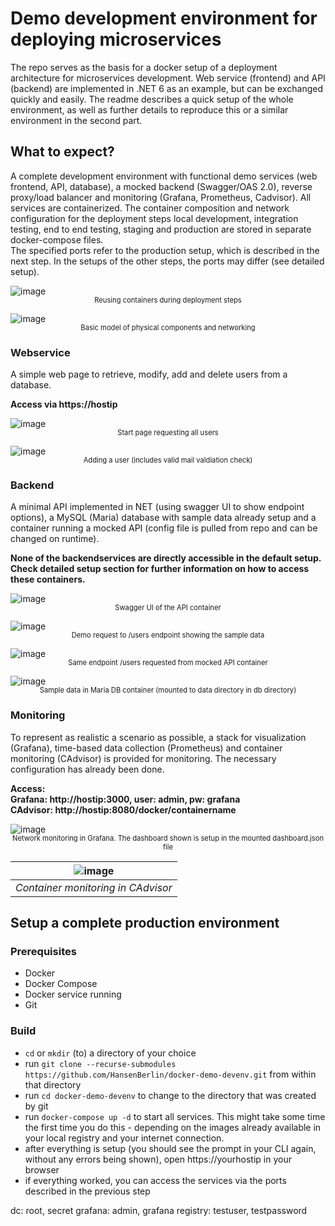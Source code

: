 # Demo development environment for deploying microservices
The repo serves as the basis for a docker setup of a deployment architecture for microservices development. Web service (frontend) and API (backend) are implemented in .NET 6 as an example, but can be exchanged quickly and easily.
The readme describes a quick setup of the whole environment, as well as further details to reproduce this or a similar environment in the second part.


## What to expect?
A complete development environment with functional demo services (web frontend, API, database), a mocked backend (Swagger/OAS 2.0), reverse proxy/load balancer and monitoring (Grafana, Prometheus, Cadvisor). All services are containerized. The container composition and network configuration for the deployment steps local development, integration testing, end to end testing, staging and production are stored in separate docker-compose files.  
The specified ports refer to the production setup, which is described in the next step. In the setups of the other steps, the ports may differ (see detailed setup).

![image](assets/images/deployment.png)
<p style="text-align: center; margin-top:-15px; font-size:0.8em">Reusing containers during deployment steps</p>

![image](assets/images/physical.png)
<p style="text-align: center; margin-top:-15px; font-size:0.8em">Basic model of physical components and networking</p>


### Webservice
A simple web page to retrieve, modify, add and delete users from a database.  

**Access via https://hostip**

![image](assets/images/webservice-start.png)
<p style="text-align: center; margin-top:-15px; font-size:0.8em">Start page requesting all users</p>

![image](assets/images/webservice-add.png)
<p style="text-align: center; margin-top:-15px; font-size:0.8em">Adding a user (includes valid mail valdiation check)</p>

### Backend
A minimal API implemented in NET (using swagger UI to show endpoint options), a MySQL (Maria) database with sample data already setup and a container running a mocked API (config file is pulled from repo and can be changed on runtime).

**None of the backendservices are directly accessible in the default setup. Check detailed setup section for further information on how to access these containers.**

![image](assets/images/swagger.png)
<p style="text-align: center; margin-top:-15px; font-size:0.8em">Swagger UI of the API container</p>

![image](assets/images/swagger2.png)
<p style="text-align: center; margin-top:-15px; font-size:0.8em">Demo request to /users endpoint showing the sample data</p>

![image](assets/images/mocked.png)
<p style="text-align: center; margin-top:-15px; font-size:0.8em">Same endpoint /users requested from mocked API container</p>

![image](assets/images/database.png)
<p style="text-align: center; margin-top:-15px; font-size:0.8em">Sample data in Maria DB container (mounted to data directory in db directory)</p>

### Monitoring
To represent as realistic a scenario as possible, a stack for visualization (Grafana), time-based data collection (Prometheus) and container monitoring (CAdvisor) is provided for monitoring. The necessary configuration has already been done.

**Access:  
Grafana: http://hostip:3000, user: admin, pw: grafana  
CAdvisor: http://hostip:8080/docker/containername**

![image](assets/images/grafana.png)
<p style="text-align: center; margin-top:-15px; font-size:0.8em">Network monitoring in Grafana. The dashboard shown is setup in the mounted dashboard.json file</p>

| ![image](assets/images/cadvisor.png) |
|:--:|
| *Container monitoring in CAdvisor* |

## Setup a complete production environment
### Prerequisites
- Docker
- Docker Compose
- Docker service running
- Git

### Build
- ```cd``` or ```mkdir``` (to) a directory of your choice
- run ```git clone --recurse-submodules https://github.com/HansenBerlin/docker-demo-devenv.git``` from within that directory
- run ```cd docker-demo-devenv``` to change to the directory that was created by git
- run ```docker-compose up -d``` to start all services. This might take some time the first time you do this - depending on the images already available in your local registry and your internet connection.
- after everything is setup (you should see the prompt in your CLI again, without any errors being shown), open https://yourhostip in your browser
- if everything worked, you can access the services via the ports described in the previous step

dc: root, secret
grafana: admin, grafana
registry: testuser, testpassword























